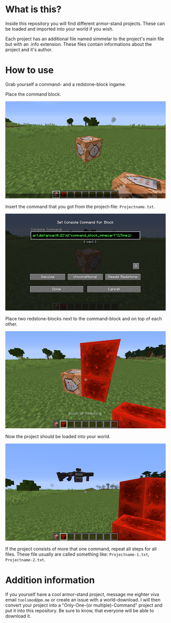 # What is this?
Inside this repository you will find different armor-stand projects. These can be loaded and imported into your world if you wish.


Each project has an additional file named simmelar to the project's main file but with an .info extension. These files contain informations about the project and it's author.

# How to use

Grab yourself a command- and a redstone-block ingame.

Place the command block.

![Failed to load image](images/info1.png)

Insert the command that you got from the project-file:
`Projectname.txt`.

![Failed to load image](images/info2.png)

Place two redstone-blocks next to the command-block and on top of each other.

![Failed to load image](images/info3.png)

Now the project should be loaded into your world.

![Failed to load image](images/info4.png)

If the project consists of more that one command, repeat all steps for all files.
These file usually are called something like: `Projectname-1.txt`, `Projectname-2.txt`.

# Addition information
If you yourself have a cool armor-stand project, message me eighter viva email `toolsmod@pm.me` or create an issue with a world-download. I will then convert your project into a "Only-One-(or multiple)-Command" project and put it into this repository. Be sure to know, that everyone will be able to download it.
